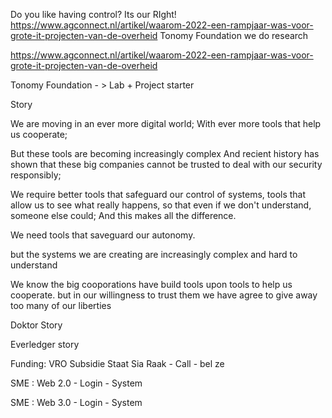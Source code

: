 Do you like having control?
Its our RIght!
https://www.agconnect.nl/artikel/waarom-2022-een-rampjaar-was-voor-grote-it-projecten-van-de-overheid
Tonomy Foundation we  do research

https://www.agconnect.nl/artikel/waarom-2022-een-rampjaar-was-voor-grote-it-projecten-van-de-overheid

Tonomy Foundation - > Lab + Project starter

Story

We are moving in an ever more digital world; 
With ever more tools that help us cooperate;

But these tools are becoming increasingly complex
And recient history has shown that these big companies cannot be trusted to deal with our security responsibly;

We require better tools that safeguard our control of systems, tools that allow us to see what really happens, so that even if we don't understand, someone else could; And this makes all the difference.

We need tools that saveguard our autonomy. 



but the systems we are creating are increasingly complex and hard to understand

We know the big cooporations have build tools upon tools to help us cooperate.
but in our willingness to trust them we have agree to give away too many of our liberties


Doktor Story



Everledger story




Funding:
VRO
Subsidie Staat
Sia Raak - Call - 
bel ze


SME : Web 2.0 - Login - System

SME : Web 3.0 - Login - System